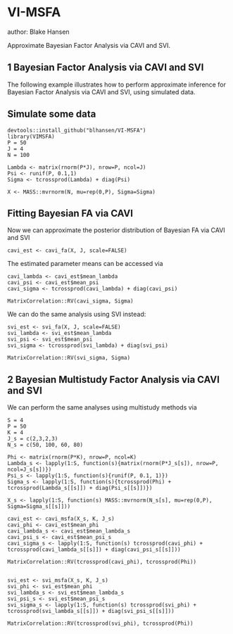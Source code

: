 # VI-MSFA

author: Blake Hansen

Approximate Bayesian Factor Analysis via CAVI and SVI.

## 1 Bayesian Factor Analysis via CAVI and SVI

The following example illustrates how to perform approximate inference for Bayesian Factor Analysis via CAVI and SVI,
using simulated data.

## Simulate some data

```{r sims, echo = TRUE, results = TRUE, tidy = TRUE}
devtools::install_github("blhansen/VI-MSFA")
library(VIMSFA)
P = 50
J = 4
N = 100

Lambda <- matrix(rnorm(P*J), nrow=P, ncol=J)
Psi <- runif(P, 0.1,1)
Sigma <- tcrossprod(Lambda) + diag(Psi)

X <- MASS::mvrnorm(N, mu=rep(0,P), Sigma=Sigma)
```

## Fitting Bayesian FA via CAVI
Now we can approximate the posterior distribution of Bayesian FA via CAVI and SVI

```{r get estimate, results = FALSE}
cavi_est <- cavi_fa(X, J, scale=FALSE)
```

The estimated parameter means can be accessed via
```{r analyze results, results = FALSE}
cavi_lambda <- cavi_est$mean_lambda
cavi_psi <- cavi_est$mean_psi
cavi_sigma <- tcrossprod(cavi_lambda) + diag(cavi_psi)

MatrixCorrelation::RV(cavi_sigma, Sigma)
```

We can do the same analysis using SVI instead:
```{r svi, results=FALSE}
svi_est <- svi_fa(X, J, scale=FALSE)
svi_lambda <- svi_est$mean_lambda
svi_psi <- svi_est$mean_psi
svi_sigma <- tcrossprod(svi_lambda) + diag(svi_psi)

MatrixCorrelation::RV(svi_sigma, Sigma)
```

## 2 Bayesian Multistudy Factor Analysis via CAVI and SVI
We can perform the same analyses using multistudy methods via
```{r multistudy, results = FALSE}
S = 4
P = 50
K = 4
J_s = c(2,3,2,3)
N_s = c(50, 100, 60, 80)

Phi <- matrix(rnorm(P*K), nrow=P, ncol=K)
Lambda_s <- lapply(1:S, function(s){matrix(rnorm(P*J_s[s]), nrow=P, ncol=J_s[s])})
Psi_s <- lapply(1:S, function(s){runif(P, 0.1, 1)})
Sigma_s <- lapply(1:S, function(s){tcrossprod(Phi) + tcrossprod(Lambda_s[[s]]) + diag(Psi_s[[s]])})

X_s <- lapply(1:S, function(s) MASS::mvrnorm(N_s[s], mu=rep(0,P), Sigma=Sigma_s[[s]]))

cavi_est <- cavi_msfa(X_s, K, J_s)
cavi_phi <- cavi_est$mean_phi
cavi_lambda_s <- cavi_est$mean_lambda_s
cavi_psi_s <- cavi_est$mean_psi_s
cavi_sigma_s <- lapply(1:S, function(s) tcrossprod(cavi_phi) + tcrossprod(cavi_lambda_s[[s]]) + diag(cavi_psi_s[[s]]))

MatrixCorrelation::RV(tcrossprod(cavi_phi), tcrossprod(Phi))


svi_est <- svi_msfa(X_s, K, J_s)
svi_phi <- svi_est$mean_phi
svi_lambda_s <- svi_est$mean_lambda_s
svi_psi_s <- svi_est$mean_psi_s
svi_sigma_s <- lapply(1:S, function(s) tcrossprod(svi_phi) + tcrossprod(svi_lambda_s[[s]]) + diag(svi_psi_s[[s]]))

MatrixCorrelation::RV(tcrossprod(svi_phi), tcrossprod(Phi))
```
